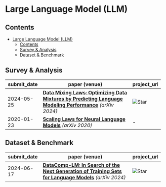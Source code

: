 # Large Language Model (LLM)

## Contents
- [Large Language Model (LLM)](#large-language-model-llm)
  - [Contents](#contents)
  - [Survey \& Analysis](#survey--analysis)
  - [Dataset \& Benchmark](#dataset--benchmark)

## Survey & Analysis

| submit_date | paper (venue) | project_url |
| --- | --- | --- |
| 2024-05-25 | [**Data Mixing Laws: Optimizing Data Mixtures by Predicting Language Modeling Performance**](https://arxiv.org/pdf/2403.16952) *(arXiv 2024)* | ![Star](https://img.shields.io/github/stars/yegcjs/mixinglaws.svg?style=social&label=Star) |
| 2020-01-23 | [**Scaling Laws for Neural Language Models**](https://arxiv.org/pdf/2001.08361) *(arXiv 2020)* | - |  

## Dataset & Benchmark

| submit_date | paper (venue) | project_url |
| --- | --- | --- |
| 2024-06-17 | [**DataComp-LM: In Search of the Next Generation of Training Sets for Language Models**](https://arxiv.org/pdf/2406.11794) *(arXiv 2024)* | ![Star](https://img.shields.io/github/stars/mlfoundations/dclm.svg?style=social&label=Star) |
